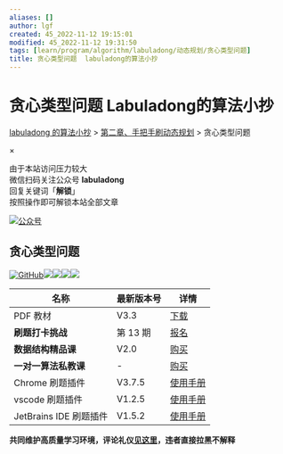 ```yaml
---
aliases: []
author: lgf
created: 45_2022-11-12 19:15:01
modified: 45_2022-11-12 19:31:50
tags: [learn/program/algorithm/labuladong/动态规划/贪心类型问题]
title: 贪心类型问题  labuladong的算法小抄
---
```

# 贪心类型问题 Labuladong的算法小抄
[](https://labuladong.gitee.io/algo/3/29/#)[labuladong 的算法小抄](https://labuladong.gitee.io/algo/) > [第二章、手把手刷动态规划](https://labuladong.gitee.io/algo/3/) > 贪心类型问题

×

由于本站访问压力较大  
微信扫码关注公众号 **labuladong**  
回复关键词「**解锁**」  
按照操作即可解锁本站全部文章  

[![公众号](https://labuladong.gitee.io/algo/images/qrcode.jpg)](https://labuladong.gitee.io/algo/images/qrcode.jpg)

## 贪心类型问题

[![GitHub](https://img.shields.io/github/stars/labuladong/fucking-algorithm?label=Stars&style=flat&logo=GitHub)](https://github.com/labuladong/fucking-algorithm)[![](https://img.shields.io/badge/B%E7%AB%99-@labuladong-000000.svg?style=flat&logo=Bilibili)](https://space.bilibili.com/14089380)[![](https://img.shields.io/static/v1?label=%E9%85%8D%E5%A5%97PDF%E5%92%8C%E6%8F%92%E4%BB%B6&message=%E4%B8%8B%E8%BD%BD&color=red&style=flat)](https://mp.weixin.qq.com/s/X-fE9sR4BLi6T9pn7xP4pg)[![](https://img.shields.io/static/v1?label=%E6%89%93%E5%8D%A1%E6%8C%91%E6%88%98&message=%E6%8A%A5%E5%90%8D&color=green&style=flat)](https://mp.weixin.qq.com/s/eUG2OOzY3k_ZTz-CFvtv5Q)[![](https://img.shields.io/static/v1?label=%E7%B2%BE%E5%93%81%E8%AF%BE%E7%A8%8B&message=%E6%9F%A5%E7%9C%8B&color=pink&style=flat)](https://appktavsiei5995.pc.xiaoe-tech.com/index)

| 名称 | 最新版本号 | 详情 |
| --- | --- | --- |
| PDF 教材 | V3.3 | [下载](https://mp.weixin.qq.com/s/X-fE9sR4BLi6T9pn7xP4pg) |
| **刷题打卡挑战** | 第 13 期 | [报名](https://mp.weixin.qq.com/s/eUG2OOzY3k_ZTz-CFvtv5Q) |
| **数据结构精品课** | V2.0 | [购买](https://aep.h5.xeknow.com/s/1XJHEO) |
| **一对一算法私教课** | \- | [购买](https://aep.h5.xeknow.com/s/xSTBa) |
| Chrome 刷题插件 | V3.7.5 | [使用手册](https://mp.weixin.qq.com/s/wIxflO1dvXzDlibhEcENcQ) |
| vscode 刷题插件 | V1.2.5 | [使用手册](https://mp.weixin.qq.com/s/z4mqiiJV9pZ3t6SIPa2kTA) |
| JetBrains IDE 刷题插件 | V1.5.2 | [使用手册](https://mp.weixin.qq.com/s/NF8mmVyXVfC1ehdMOsO7Cw) |

**共同维护高质量学习环境，评论礼仪[见这里](https://mp.weixin.qq.com/s/YdSoYZS0QjZpbphQlpHyyA)，违者直接拉黑不解释**